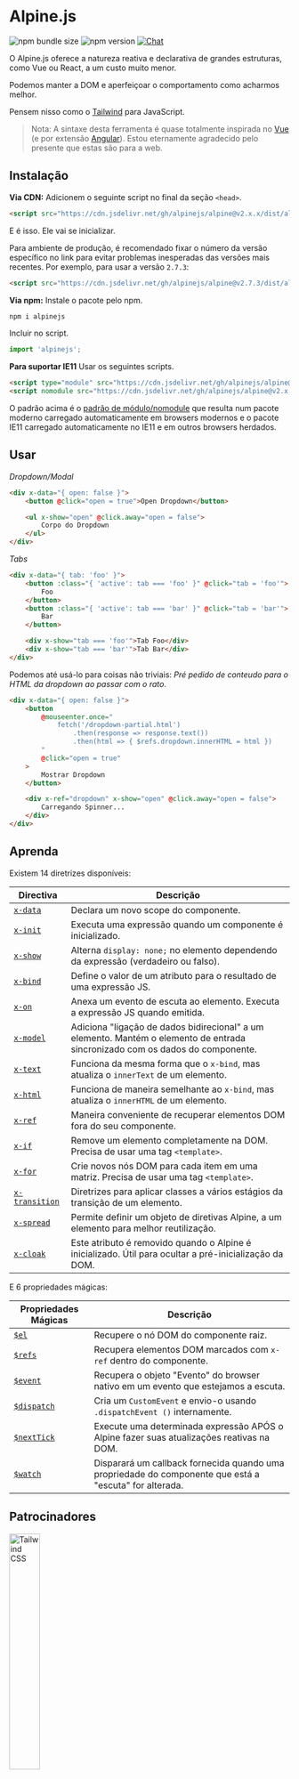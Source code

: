 # Alpine.js

![npm bundle size](https://img.shields.io/bundlephobia/minzip/alpinejs)
![npm version](https://img.shields.io/npm/v/alpinejs)
[![Chat](https://img.shields.io/badge/chat-on%20discord-7289da.svg?sanitize=true)](https://alpinejs.codewithhugo.com/chat/)

O Alpine.js oferece a natureza reativa e declarativa de grandes estruturas, como Vue ou React, a um custo muito menor.

Podemos manter a DOM e aperfeiçoar o comportamento como acharmos melhor.

Pensem nisso como o [Tailwind](https://tailwindcss.com/) para JavaScript.

> Nota: A sintaxe desta ferramenta é quase totalmente inspirada no [Vue](https://vuejs.org/) (e por extensão [Angular](https://angularjs.org/)). Estou eternamente agradecido pelo presente que estas são para a web.

## Instalação

**Via CDN:** Adicionem o seguinte script no final da seção `<head>`.

```html
<script src="https://cdn.jsdelivr.net/gh/alpinejs/alpine@v2.x.x/dist/alpine.min.js" defer></script>
```

E é isso. Ele vai se inicializar.

Para ambiente de produção, é recomendado fixar o número da versão específico no link para evitar problemas inesperadas das versões mais recentes.
Por exemplo, para usar a versão `2.7.3`:

```html
<script src="https://cdn.jsdelivr.net/gh/alpinejs/alpine@v2.7.3/dist/alpine.min.js" defer></script>
```

**Via npm:** Instale o pacote pelo npm.

```js
npm i alpinejs
```

Incluir no script.

```js
import 'alpinejs';
```

**Para suportar IE11** Usar os seguintes scripts.

```html
<script type="module" src="https://cdn.jsdelivr.net/gh/alpinejs/alpine@v2.x.x/dist/alpine.min.js"></script>
<script nomodule src="https://cdn.jsdelivr.net/gh/alpinejs/alpine@v2.x.x/dist/alpine-ie11.min.js" defer></script>
```

O padrão acima é o [padrão de módulo/nomodule](https://philipwalton.com/articles/deploying-es2015-code-in-production-today/) que resulta num pacote moderno carregado automaticamente em browsers modernos e o pacote IE11 carregado automaticamente no IE11 e em outros browsers herdados.

## Usar

_Dropdown/Modal_

```html
<div x-data="{ open: false }">
    <button @click="open = true">Open Dropdown</button>

    <ul x-show="open" @click.away="open = false">
        Corpo do Dropdown
    </ul>
</div>
```

_Tabs_

```html
<div x-data="{ tab: 'foo' }">
    <button :class="{ 'active': tab === 'foo' }" @click="tab = 'foo'">
        Foo
    </button>
    <button :class="{ 'active': tab === 'bar' }" @click="tab = 'bar'">
        Bar
    </button>

    <div x-show="tab === 'foo'">Tab Foo</div>
    <div x-show="tab === 'bar'">Tab Bar</div>
</div>
```

Podemos até usá-lo para coisas não triviais:
_Pré pedido de conteudo para o HTML da dropdown ao passar com o rato_.

```html
<div x-data="{ open: false }">
    <button
        @mouseenter.once="
            fetch('/dropdown-partial.html')
                .then(response => response.text())
                .then(html => { $refs.dropdown.innerHTML = html })
        "
        @click="open = true"
    >
        Mostrar Dropdown
    </button>

    <div x-ref="dropdown" x-show="open" @click.away="open = false">
        Carregando Spinner...
    </div>
</div>
```

## Aprenda

Existem 14 diretrizes disponíveis:

| Directiva                       | Descrição                                                                                                                     |
| ------------------------------- | ----------------------------------------------------------------------------------------------------------------------------- |
| [`x-data`](#x-data)             | Declara um novo scope do componente.                                                                                          |
| [`x-init`](#x-init)             | Executa uma expressão quando um componente é inicializado.                                                                    |
| [`x-show`](#x-show)             | Alterna `display: none;` no elemento dependendo da expressão (verdadeiro ou falso).                                           |
| [`x-bind`](#x-bind)             | Define o valor de um atributo para o resultado de uma expressão JS.                                                            |
| [`x-on`](#x-on)                 | Anexa um evento de escuta ao elemento. Executa a expressão JS quando emitida.                                                 |
| [`x-model`](#x-model)           | Adiciona "ligação de dados bidirecional" a um elemento. Mantém o elemento de entrada sincronizado com os dados do componente. |
| [`x-text`](#x-text)             | Funciona da mesma forma que o `x-bind`, mas atualiza o `innerText` de um elemento.                                             |
| [`x-html`](#x-html)             | Funciona de maneira semelhante ao `x-bind`, mas atualiza o `innerHTML` de um elemento.                                         |
| [`x-ref`](#x-ref)               | Maneira conveniente de recuperar elementos DOM fora do seu componente.                                                        |
| [`x-if`](#x-if)                 | Remove um elemento completamente na DOM. Precisa de usar uma tag `<template>`.                                           |
| [`x-for`](#x-for)               | Crie novos nós DOM para cada item em uma matriz. Precisa de usar uma tag `<template>`.                                   |
| [`x-transition`](#x-transition) | Diretrizes para aplicar classes a vários estágios da transição de um elemento.                                                 |
| [`x-spread`](#x-spread)         | Permite definir um objeto de diretivas Alpine, a um elemento para melhor reutilização.                                         |
| [`x-cloak`](#x-cloak)           | Este atributo é removido quando o Alpine é inicializado. Útil para ocultar a pré-inicialização da DOM.                       |

E 6 propriedades mágicas:

| Propriedades Mágicas     | Descrição                                                                                                        |
| ------------------------ | ---------------------------------------------------------------------------------------------------------------- |
| [`$el`](#el)             | Recupere o nó DOM do componente raiz.                                                                            |
| [`$refs`](#refs)         | Recupera elementos DOM marcados com `x-ref` dentro do componente.                                                |
| [`$event`](#event)       | Recupera o objeto "Evento" do browser nativo em um evento que estejamos a escuta.                                   |
| [`$dispatch`](#dispatch) | Cria um `CustomEvent` e envio-o usando `.dispatchEvent ()` internamente.                                           |
| [`$nextTick`](#nexttick) | Execute uma determinada expressão APÓS o Alpine fazer suas atualizações reativas na DOM.                         |
| [`$watch`](#watch)       | Disparará um callback fornecida quando uma propriedade do componente que está a "escuta" for alterada. |

## Patrocinadores

<img width="33%" src="https://refactoringui.nyc3.cdn.digitaloceanspaces.com/tailwind-logo.svg" alt="Tailwind CSS">

**Queres o teu logótipo aqui? [Mensagem pelo Twitter](https://twitter.com/calebporzio)**

## Colaboradores VIP

<table>
  <tr>
    <td align="center"><a href="http://calebporzio.com"><img src="https://avatars2.githubusercontent.com/u/3670578?v=4" width="100px;" alt="Caleb Porzio"/><br /><sub><b>Caleb Porzio</b></sub></a><br /><sub>(Creator)</sub></td>
    <td align="center"><a href="https://github.com/HugoDF"><img src="https://avatars2.githubusercontent.com/u/6459679?v=4" width="100px;" alt="Hugo"/><br /><sub><b>Hugo</b></sub></a></td>
    <td align="center"><a href="https://github.com/ryangjchandler"><img src="https://avatars2.githubusercontent.com/u/41837763?v=4" width="100px;" alt="Ryan Chandler"/><br /><sub><b>Ryan Chandler</b></sub></a></td>
    <td align="center"><a href="https://github.com/SimoTod"><img src="https://avatars2.githubusercontent.com/u/8427737?v=4" width="100px;" alt="Simone Todaro"/><br /><sub><b>Simone Todaro</b></sub></a></td>
  </tr>
</table>

### Diretivas

---

### `x-data`

**Exemplo:** `<div x-data="{ foo: 'bar' }">...</div>`

**Estrutura:** `<div x-data="[object literal]">...</div>`

`x-data` declara um novo scope do componente. Diz à estrutura para inicializar um novo componente com o seguinte objeto de dados.

Pensem nisso como a propriedade `data` de um componente Vue.

**Extrair Lógica dos Componentes**

Podemos extrair dados (e comportamentos) em funções reutilizáveis:

```html
<div x-data="dropdown()">
    <button x-on:click="open">Open</button>

    <div x-show="isOpen()" x-on:click.away="close">
        // Dropdown
    </div>
</div>

<script>
    function dropdown() {
        return {
            show: false,
            open() {
                this.show = true;
            },
            close() {
                this.show = false;
            },
            isOpen() {
                return this.show === true;
            },
        };
    }
</script>
```

> **Para utilizadores do bundler**, observem que o Alpine.js assede a funções que estão no scope global (`window`), vamos necessitar atribuir explicitamente as suas funções à `window` para usá-las com `x- data`, por exemplo `window.dropdown = function () {}` (isso ocorre com Webpack, Rollup, Parcel etc. `function`'s que defenir serão padronizados para o scope do módulo, e não para `window`).

Também podemos misturar vários objetos de dados usando a desestruturação de objetos:

```html
<div x-data="{...dropdown(), ...tabs()}"></div>
```

---

### `x-init`

**Exemplo:** `<div x-data="{ foo: 'bar' }" x-init="foo = 'baz'"></div>`

**Estrutura:** `<div x-data="..." x-init="[expressão]"></div>`

`x-init` executa uma expressão quando um componente é inicializado.

Caso desejem executar o código ANTES do Alpine fazer as atualizações iniciais na DOM (algo como um gancho `mounted ()` no VueJS), podemos retornar um callback do `x-init`, e é executado após:

`x-init="() => { // temos acesso ao estado de pós-inicialização aqui // }"`

---

### `x-show`

**Exemplo:** `<div x-show="open"></div>`

**Estrutura:** `<div x-show="[expressão]"></div>`

`x-show` alterna o estilo `display: none;` no elemento, dependendo se a expressão for resolvida como `verdadeiro` ou `falso`.

**x-show.transition**

`x-show.transition` é uma API de conveniência para tornar o seu `x-show` mais agradável usando transições CSS.

```html
<div x-show.transition="open">
    Esses conteúdos serão transferidos para dentro e para fora.
</div>
```

| Diretivas                                               | Descrição                                                                                                                                           |
| ------------------------------------------------------- | --------------------------------------------------------------------------------------------------------------------------------------------------- |
| `x-show.transition`                                     | Desvanecer e escala em simultâneos. (opacity, scale: 0.95, timing-function: cubic-bezier(0.4, 0.0, 0.2, 1), duration-in: 150ms, duration-out: 75ms) |
| `x-show.transition.in`                                  | Apenas transição de entrada.                                                                                                                        |
| `x-show.transition.out`                                 | Apenas transição de saída.                                                                                                                          |
| `x-show.transition.opacity`                             | Apenas transição de desvanecer.                                                                                                                     |
| `x-show.transition.scale`                               | Apenas transição de escala.                                                                                                                         |
| `x-show.transition.scale.75`                            | Personalizar a transformação de escala CSS `transform: scale(.75)`.                                                                                 |
| `x-show.transition.duration.200ms`                      | Define a transição "entrada" para 200ms. A saída é ajustada para metade disso (100ms).                                                           |
| `x-show.transition.origin.top.right`                    | Personalizar a origem da transformação CSS `transform-origin: top right`.                                                                           |
| `x-show.transition.in.duration.200ms.out.duration.50ms` | Durações diferentes para "entrada" e "saída".                                                                                                       |

> Nota: Todos esses modificadores de transição podem ser usados em conjunto. Isso é possível (apesar de não fazer sentido): `x-show.transition.in.duration.100ms.origin.top.right.opacity.scale.85.out.duration.200ms.origin.bottom.left.opacity.scale.95`

> Nota: `x-show` espera que todas os filhos terminem a transição. Caso desejem ignorar esse comportamento, adicionem o modificador `.immediate`:

```html
<div x-show.immediate="open">
    <div x-show.transition="open"></div>
</div>
```

---

### `x-bind`

> Nota: Podemos usar uma sintaxe ":" mais curta: `:type =" ... "`

**Exemplo:** `<input x-bind:type="inputType">`

**Estrutura:** `<input x-bind:[attribute]="[expressão]">`

`x-bind` define o valor de um atributo para o resultado de uma expressão JavaScript. A expressão tem acesso a todas as chaves do objeto de dados do componente e é atualizada sempre que os dados forem atualizados.

> Nota: as ligações de atributo APENAS são atualizadas quando as dependências são atualizadas. A estrutura é inteligente o suficiente para observar alterações nos dados e detectar quais ligações se importam com elas.

**`x-bind` para atributos de classes**

`x-bind` comporta-se de maneira um pouco diferente ao definir o atributo`class`.

Para classes, passamos um objeto cujas as chaves são nomes de classe e valores são expressões booleanas para determinar se esses nomes de classe são aplicados ou não.

Por exemplo: `<div x-bind:class="{ 'hidden': foo }"></div>`

Neste exemplo, a classe "hidden" é aplicada apenas quando o valor do atributo de dados `foo` for `verdadeiro`.

**`x-bind` para atributos booleanos**

O `x-bind` suporta atributos booleanos da mesma maneira que os atributos de valor, usando uma variável como a condição ou qualquer expressão JavaScript que resolva como `verdadeiro` ou `falso`.

Por exemplo:

```html
<!-- Given: -->
<button x-bind:disabled="myVar">Clique em mim</button>

<!-- Quando myVar == true: -->
<button disabled="disabled">Clique em mim</button>

<!-- Quando myVar == false: -->
<button>Clique em mim</button>
```

Isso adicionará ou removerá o atributo `disabled` quando`myVar` for verdadeiro ou falso, respectivamente.

Os atributos booleanos são suportados de acordo com a [especificação HTML](https://html.spec.whatwg.org/multipage/indices.html#attributes-3:boolean-attribute), por exemplo `disabled`,`readonly`, `required`, `checked`,`hidden`, `selected`,`open` etc.

**`.camel` modificador**
**Exemplo:** `<svg x-bind:view-box.camel="viewBox">`

O modificador `camel` se ligará ao equivalente em maiúsculas e minúsculas do nome do atributo. No exemplo acima, o valor de `viewBox` é definido ao atributo`viewBox` em oposição ao atributo `viewbox`.

---

### `x-on`

> Nota: podemos usar a sintaxe "@" mais curta: `@click =" ... "

**Exemplo:** `<button x-on:click="foo = 'bar'"></button>`

**Estrutura:** `<button x-on:[event]="[expressão]"></button>`

O `x-on` anexa um evento de escuta ao elemento em que está declarado. Quando esse evento é emitido, a expressão JavaScript definida como seu valor é executada.

Caso algum dado for modificado na expressão, outros atributos do elemento "definidos" a esses dados serão atualizados.

> Nota: Também podemos especificar um nome de função JavaScript

**Exemplo:** `<button x-on:click="myFunction"></button>`

O equivalente é: `<button x-on:click="myFunction($event)"></button>`

**`keydown` modificadores**

**Exemplo:** `<input type="text" x-on:keydown.escape="open = false">`

Podemos especificar chaves específicas para escutar usando modificadores de keydown anexados à diretiva `x-on: keydown`. Observem que os modificadores são versões em kebab dos valores do `Event.key`.

Exemplos: `enter`, `escape`, `arrow-up`, `arrow-down`

> Nota: Também podemos ouvir a combinações de teclas do sistema como: `x-on:keydown.cmd.enter="foo"`.

**`.away` modificador**

**Exemplo:** `<div x-on:click.away="showModal = false"></div>`

Quando o modificador `.away` estiver presente, o evento handler é executado apenas quando o evento se originar de uma fonte que não seja ela própria ou seus filhos.

Isso é útil para ocultar dropdowns e modals quando um utilizador clicar longe deles.

**`.prevent` modificador**
**Exemplo:** `<input type="checkbox" x-on:click.prevent>`

Adicionar `.prevent` a um evento de escuta ira chamar o ` preventDefault` no evento acionado. No exemplo acima, isso significa que a caixa de seleção não é realmente verificada quando um utilizador clicar nela.

**`.stop` modificador**
**Exemplo:** `<div x-on:click="foo = 'bar'"><button x-on:click.stop></button></div>`

Adicionar `.stop` a um evento de escuta ira chamar o ` stopPropagation` no evento acionado. No exemplo acima, isso significa que o evento "click" não borbulha do botão para o exterior `<div>`. Ou seja, quando um utilizador clicar no botão, `foo` não é definido como 'bar'.

**`.self` modificador**
**Exemplo:** `<div x-on:click.self="foo = 'bar'"><button></button></div>`

Adicionar `.self` a um evento de escuta só vai acionar o handler quando o `$event.target` for o próprio elemento. No exemplo acima, isso significa que o evento "click" que borbulha do botão para a `<div>` externo **não** executa o handler.

**`.window` modificador**
**Exemplo:** `<div x-on:resize.window="isOpen = window.outerWidth > 768 ? false : open"></div>`

Adicionar `.window` a um evento de escuta instalará a escutas no objeto na window global em vez do nó DOM no qual está declarado. Isso é útil para quando desejamos modificar o estado do componente quando algo muda com a window, como o evento de redimensionamento. Neste exemplo, quando a janela tiver mais de 768 pixels de largura, fechamos a modal/dropdown, caso contrário, manteremos o mesmo estado.

> Nota: Também podemos usar o modificador `.document` para anexar escutas ao` document` em vez de `window`

**`.once` modificador**
**Exemplo:** `<button x-on:mouseenter.once="fetchSomething()"></button>`

Adicionar o modificador `.once` a um evento de escuta vai garantir que a escuta seja tratado apenas uma vez. Isso é útil para coisas que desejamos fazer apenas uma vez, como ir procurar parciais HTML e outras coisas.

**`.passive` modificador**
**Exemplo:** `<button x-on:mousedown.passive="interactive = true"></button>`

Adicionar o modificador `.passive` a um evento de escuta fará com que a escuta seja passiva, o que significa que o `preventDefault()` não vai funcionar em nenhum evento sendo processado, isso pode ajudar, por exemplo, com o desempenho do scroll em dispositivos touch.

**`.debounce` modificador**
**Exemplo:** `<input x-on:input.debounce="fetchSomething()">`

O modificador `debounce` permite fazer "debounce" a um evento handler. Em outras palavras, o evento handler NÃO será executado até que tenha decorrido um certo tempo desde o último evento que foi disparado. Quando o handler estiver pronto para ser chamado, a última chamada do handler será executada.

O tempo de espera de debounce padrão é de 250 milissegundos.

Caso desejem personalizar isso, pode especificar um tempo de espera personalizado da seguinte maneira:

```
<input x-on:input.debounce.750="fetchSomething()">
<input x-on:input.debounce.750ms="fetchSomething()">
```

**`.camel` modificador**
**Exemplo:** `<input x-on:event-name.camel="doSomething()">`

O modificador `camel` anexa um evento de escuta ao nome em camel case do evento equivalente. No exemplo acima, a expressão é avaliada quando o evento `eventName` for disparado no elemento.

---

### `x-model`

**Exemplo:** `<input type="text" x-model="foo">`

**Estrutura:** `<input type="text" x-model="[data item]">`

O `x-model` adiciona "ligação de dados bidirecional" a um elemento. Em outras palavras, o valor do elemento de entrada é mantido sincronizado com o valor do item de dados do componente.

> Nota: `x-model` é inteligente o suficiente para detectar alterações nos inputs, checkboxes, radio buttons, textareas, selects e multiplo selects. Devem comportar-se [como o Vue] (https://vuejs.org/v2/guide/forms.html) nesses casos.

**`.debounce` modificador**
**Exemplo:** `<input x-model.debounce="search">`

O modificador `debounce` permite adicionar um "debounce" a uma atualização de valor. Em outras palavras, o evento handler NÃO é executado até que tenha decorrido um certo tempo desde o último evento que foi disparado. Quando o handler estiver pronto para ser chamado, a última chamada do handler é executada.

O tempo de espera de debounce padrão é de 250 milissegundos.

Caso desejem personalizar isso, pode especificar um tempo de espera personalizado da seguinte maneira:

```
<input x-model.debounce.750="search">
<input x-model.debounce.750ms="search">
```

---

### `x-text`

**Exemplo:** `<span x-text="foo"></span>`

**Estrutura:** `<span x-text="[expressão]"`

O `x-text` funciona da mesma forma que o` x-bind`, exceto que, em vez de atualizar o valor de um atributo, ele atualiza o `innerText` de um elemento.

---

### `x-html`

**Exemplo:** `<span x-html="foo"></span>`

**Estrutura:** `<span x-html="[expressão]"`

O `x-html` funciona de maneira semelhante ao` x-bind`, exceto que, em vez de atualizar o valor de um atributo, ele atualiza o `innerHTML` de um elemento.

> :warning: **Usar apenas em conteúdo de confiança e nunca em conteúdo fornecido pelo utilizador.** :warning:
>
> A renderização dinâmica do HTML de terceiros pode levar facilmente às vulnerabilidades de [XSS] (https://developer.mozilla.org/en-US/docs/Glossary/Cross-site_scripting).
---

### `x-ref`

**Exemplo:** `<div x-ref="foo"></div><button x-on:click="$refs.foo.innerText = 'bar'"></button>`

**Estrutura:** `<div x-ref="[ref name]"></div><button x-on:click="$refs.[ref name].innerText = 'bar'"></button>`

O `x-ref` fornece uma maneira conveniente de recuperar elementos DOM fora do seu componente. Ao definir um atributo `x-ref` em um elemento, torna-o disponível para todos os eventos handlers dentro de um objeto chamando `$refs`.

Esta é uma alternativa útil para definir ID's e usar o `document.querySelector` em todo o lago.

> Nota: também podemos definir valores dinâmicos no x-ref: `<span: x-ref =" item.id "> </span>` se necessário.

---

### `x-if`

**Exemplo:** `<template x-if="true"><div>Algum elemento</div></template>`

**Estrutura:** `<template x-if="[expressão]"><div>Algum elemento</div></template>`

Nos casos em que `x-show` não é suficiente (`x-show` define um elemento para `display: none` se for falso),`x-if` pode ser usado para remover um elemento completamente na DOM.

É importante que o `x-if` seja usado em uma tag `<template> </template>` porque o Alpine não usa um DOM virtual. Essa implementação permite que o Alpine permaneça robusto e use o DOM real para fazer sua mágia.

> Nota: `x-if` deve ter uma raiz de elemento único dentro da tag` <template> </template> `.

---

### `x-for`

**Exemplo:**

```html
<template x-for="item in items" :key="item">
    <div x-text="item"></div>
</template>
```

> Nota: a ligação `:key` é opcional, mas ALTAMENTE recomendada.

O `x-for` está disponível para casos em que desejem criar novos nós DOM para cada item em uma matriz. Isso deve parecer semelhante ao `v-for` no Vue, com uma exceção da necessidade de existir em uma tag`template`, e não em um elemento DOM comum.

Caso desejem aceder ao índice atual da iteração, usem a seguinte sintaxe:

```html
<template x-for="(item, index) in items" :key="index">
    <!-- You can also reference "index" inside the iteration if you need. -->
    <div x-text="index"></div>
</template>
```

> Nota: `x-for` deve ter uma raiz de elemento único dentro da tag`<template> </template>`.

#### Encadeamento de `x-for`s

Podemos ter encadeamento de ciclos `x-for`, mas DEVEMOS envolver cada ciclo em um elemento. Por exemplo:

```html
<template x-for="item in items">
    <div>
        <template x-for="subItem in item.subItems">
            <div x-text="subItem"></div>
        </template>
    </div>
</template>
```

---

### `x-transition`

**Exemplo:**

```html
<div
    x-show="open"
    x-transition:enter="transition ease-out duration-300"
    x-transition:enter-start="opacity-0 transform scale-90"
    x-transition:enter-end="opacity-100 transform scale-100"
    x-transition:leave="transition ease-in duration-300"
    x-transition:leave-start="opacity-100 transform scale-100"
    x-transition:leave-end="opacity-0 transform scale-90"
>
    ...
</div>
```

```html
<template x-if="open">
    <div
        x-transition:enter="transition ease-out duration-300"
        x-transition:enter-start="opacity-0 transform scale-90"
        x-transition:enter-end="opacity-100 transform scale-100"
        x-transition:leave="transition ease-in duration-300"
        x-transition:leave-start="opacity-100 transform scale-100"
        x-transition:leave-end="opacity-0 transform scale-90"
    >
        ...
    </div>
</template>
```

> O exemplo acima usa classes de [Tailwind CSS](https://tailwindcss.com).

Alpine oferece 6 diretivas de transição diferentes para aplicar classes a vários estágios da transição de um elemento entre os estados "oculto" e "mostrado". Essas diretivas funcionam tanto com `x-show` E`x-if`.

Elas se comportam exatamente como as diretivas de transição do VueJs, exceto que têm nomes diferentes e mais sensíveis:

| Directiva      | Descrição                                                                                                                                            |
| -------------- | ---------------------------------------------------------------------------------------------------------------------------------------------------- |
| `:enter`       | Aplicado durante toda a fase de entrada.                                                                                                             |
| `:enter-start` | Adicionado antes que o elemento seja inserido, removido um frame após o elemento ser inserido.                                                                       |
| `:enter-end`   | Adicionado um frame após a inserção do elemento (ao mesmo tempo em que o `enter-start` é removido), removido quando a transição/animação termina.                   |
| `:leave`       | Aplicado durante toda a fase de partida.                                                                                                             |
| `:leave-start` | Adicionado imediatamente quando uma transição de saída é acionada, removida após um frame.                                                                   |
| `:leave-end`   | Adicionado um frame depois que uma transição de saída é acionada (ao mesmo tempo em que o `leave-start` é removido), removido quando a transição/animação termina. |

---

### `x-spread`

**Exemplo:**

```html
<div x-data="dropdown()">
    <button x-spread="trigger">Dropdown Aberto</button>

    <span x-spread="dialogue">Conteúdo da Dropdown</span>
</div>

<script>
    function dropdown() {
        return {
            open: false,
            trigger: {
                ['@click']() {
                    this.open = true;
                },
            },
            dialogue: {
                ['x-show']() {
                    return this.open;
                },
                ['@click.away']() {
                    this.open = false;
                },
            },
        };
    }
</script>
```

O `x-spread` permite extrair as ligações de um elemento Alpine em um objeto reutilizável.

As chaves do objeto são as diretivas (pode ser qualquer diretiva, incluindo modificadores), e os valores são callback's a serem avaliados pelo Alpine.

> Nota: A única anomalia com propagação x é quando usada com `x-for`. Quando a diretiva "spread" é `x-for`, devemos retornar uma string de expressão normal a partir de um callback. Por exemplo: `['x-for'] () {return 'item in items'}`.
---

### `x-cloak`

**Exemplo:** `<div x-data="{}" x-cloak></div>`

Os atributos `x-cloak` são removidos dos elementos quando o Alpine é inicializado. Isso é útil para ocultar o DOM pré-inicializado. É típico adicionar o seguinte estilo global para que isso funcione:

```html
<style>
    [x-cloak] {
        display: none;
    }
</style>
```

### Propriedades Mágicas

> Com exceção de `$el`, as propriedades mágicas **não estão disponíveis no` x-data`**, pois o componente ainda não foi inicializado.
---

### `$el`

**Exemplo:**

```html
<div x-data>
    <button @click="$el.innerHTML = 'foo'">Substitua-me por "foo"</button>
</div>
```

`$el` é uma propriedade mágica que pode ser usada para recuperar o nó DOM do componente raiz.

### `$refs`

**Exemplo:**

```html
<span x-ref="foo"></span>

<button x-on:click="$refs.foo.innerText = 'bar'"></button>
```

`$refs` é uma propriedade mágica que pode ser usada para recuperar elementos DOM marcados com `x-ref` dentro do componente. Isso é útil quando necessitamos manipular manualmente os elementos na DOM.

---

### `$event`

**Exemplo:**

```html
<input x-on:input="alert($event.target.value)" />
```

`$event` é uma propriedade mágica que pode ser usada dentro de um evento de escuta para recuperar o objeto "Event" do browser nativo.

> Nota: A propriedade $event está disponível apenas nas expressões DOM.

Caso necessitem aceder ao $event dentro de uma função JavaScript, podemos passa-lo diretamente:

`<button x-on:click="myFunction($event)"></button>`

---

### `$dispatch`

**Exemplo:**

```html
<div @custom-event="console.log($event.detail.foo)">
    <button @click="$dispatch('custom-event', { foo: 'bar' })">
    <!-- Quando clicado, console.log "bar" ->
</div>
```

**Nota sobre a propagação de eventos**

Observem que, devido ao [evento com bolhas](https://en.wikipedia.org/wiki/Event_bubbling), quando for preciso capturar eventos enviados pelos nós que estão sob a mesma hierarquia de encadeamento, usem o modificador [`.window`](https://github.com/alpinejs/alpine#x-on):

**Exemplo:**

```html
<div x-data>
    <span @custom-event="console.log($event.detail.foo)"></span>
    <button @click="$dispatch('custom-event', { foo: 'bar' })">
        <div></div>
    </button>
</div>
```

> Isso não vai funcionar porque, quando o `custom-event` for executado, ele é propagado para seu ancestral comum, a `div`.

**Expedição para componentes**

Também podemos tirar proveito da técnica anterior para fazer os componentes comunicarem entre si:

**Exemplo:**

```html
<div x-data @custom-event.window="console.log($event.detail)"></div>

<button x-data @click="$dispatch('custom-event', 'Olá Mundo!')">
    <!-- Quando clicado, o console.log "Olá Mundo!". -->
</button>
```

`$dispatch` é um atalho para criar um`CustomEvent` e enviá-lo internamente usando `.dispatchEvent ()`. Existem muitos casos de uso bons para transmitir dados entre componentes usando eventos personalizados. [Leia aqui](https://developer.mozilla.org/en-US/docs/Web/Guide/Events/Creating_and_triggering_events) para obter mais informações sobre o sistema subjacente `CustomEvent` nos browsers.

Notarão que todos os dados passados como o segundo parâmetro para `$dispatch('some-event', {some: 'data'})` ficam disponíveis através da nova propriedade "detail" de eventos: `$event.detail.some`. Anexar dados de eventos personalizados à propriedade `.detail` é uma prática padrão para o `CustomEvent`s nos browsers. [Leia aqui](https://developer.mozilla.org/en-US/docs/Web/API/CustomEvent/detail) para obter mais informações.

Também podemos usar `$dispatch()` para acionar atualizações de dados para ligações `x-model`. Por exemplo:

```html
<div x-data="{ foo: 'bar' }">
    <span x-model="foo">
        <button @click="$dispatch('input', 'baz')">
        <!-- Depois que o botão é clicado, o `x-model` irá capturar o evento "input" e atualizar foo para "baz". -->
    </span>
</div>
```

> Nota: A propriedade $dispatch está disponível apenas nas expressões DOM.

Caso necessitem aceder ao $dispatch dentro de uma função JavaScript, poderão transmiti-la diretamente:

`<button x-on:click="myFunction($dispatch)"></button>`

---

### `$nextTick`

**Exemplo:**

```html
<div x-data="{ fruit: 'apple' }">
    <button
        x-on:click="
            fruit = 'pear';
            $nextTick(() => { console.log($event.target.innerText) });
        "
        x-text="fruit"
    ></button>
</div>
```

`$ nextTick` é uma propriedade mágica que permite executar apenas uma determinada expressão APÓS o Alpine fazer suas atualizações a DOM. Isso é útil nos momentos em que desejam interagir com o estado da DOM, após refletir as atualizações de dados que fizemos.

---

### `$watch`

**Exemplo:**

```html
<div
    x-data="{ open: false }"
    x-init="$watch('open', value => console.log(value))"
>
    <button @click="open = ! open">Alternar Abrir</button>
</div>
```

Podemos "assistir" uma propriedade de componente com o método mágico `$watch`. No exemplo acima, quando o botão é clicado e o valor do `open` é alterado, e o callback fornecida é executada e o novo valor mostrado num `console.log`.

## Segurança

Caso encontrarem uma vulnerabilidade de segurança, envie um email para [calebporzio@gmail.com](mailto:calebporzio@gmail.com).

O Alpine conta com uma implementação personalizada usando o objeto `Function` para avaliar suas diretivas. Apesar de ser mais seguro que o `eval()`, o seu uso é proibido em alguns ambientes, como o Google Chrome App, usando a Política de Segurança de Conteúdo restritiva (CSP).

Caso usem o Alpine em uma página web que lida com dados confidenciais e exige [CSP](https://csp.withgoogle.com/docs/strict-csp.html), necessitam incluir `unsafe-eval` na sua política. Uma política robusta configurada corretamente ajudará a proteger os utilizadores ao usar dados pessoais ou financeiros.

Como uma política se aplica a todos os scripts da sua página, é importante que outras bibliotecas externas incluídas na página web estejam cuidadosamente revisadas para garantir que sejam confiáveis e não apresentem nenhuma vulnerabilidade de Cross Site Scripting usando a função `eval()` ou manipular o DOM para injetar código malicioso na sua página.

## Licença

Copyright © 2019-2020 Caleb Porzio e colaboradores

Licenciado sob a licença MIT, consulte [LICENSE.md](LICENSE.md) para obter detalhes.

